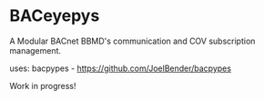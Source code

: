 # BACeyepys

A Modular BACnet BBMD's communication and COV subscription management.

uses: bacpypes - https://github.com/JoelBender/bacpypes

Work in progress!
